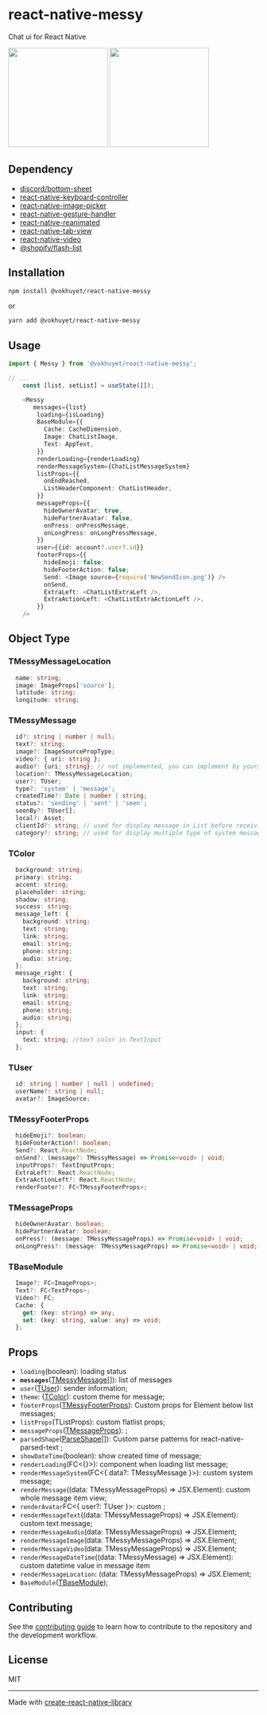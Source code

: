 # react-native-messy

Chat ui for React Native
<p>
    <img src="preview/demo_1.png" width="200px">
  <img src="preview/demo_2.png" width="200px">
</p>

## Dependency

- [discord/bottom-sheet](discord/react-native-bottom-sheet#discord-fork-4.6.1-rngh-v2)
- [react-native-keyboard-controller](https://kirillzyusko.github.io/react-native-keyboard-controller/)
- [react-native-image-picker](https://github.com/react-native-image-picker/react-native-image-picker)
- [react-native-gesture-handler](https://github.com/software-mansion/react-native-gesture-handler#readme)
- [react-native-reanimated](https://github.com/software-mansion/react-native-reanimated#readme)
- [react-native-tab-view](https://reactnavigation.org/docs/tab-view/)
- [react-native-video](https://github.com/TheWidlarzGroup/react-native-video)
- [@shopify/flash-list](https://shopify.github.io/flash-list/)

## Installation

```sh
npm install @vokhuyet/react-native-messy
```

or

```sh
yarn add @vokhuyet/react-native-messy
```

## Usage

```ts
import { Messy } from '@vokhuyet/react-native-messy';

// ...
    const [list, setList] = useState([]);

    <Messy
       messages={list}
        loading={isLoading}
        BaseModule={{
          Cache: CacheDimension,
          Image: ChatListImage,
          Text: AppText,
        }}
        renderLoading={renderLoading}
        renderMessageSystem={ChatListMessageSystem}
        listProps={{
          onEndReached,
          ListHeaderComponent: ChatListHeader,
        }}
        messageProps={{
          hideOwnerAvatar: true,
          hidePartnerAvatar: false,
          onPress: onPressMessage,
          onLongPress: onLongPressMessage,
        }}
        user={{id: account?.user?.id}}
        footerProps={{
          hideEmoji: false;
          hideFooterAction: false;
          Send: <Image source={require('NewSendIcon.png')} />
          onSend,
          ExtraLeft: <ChatListExtraLeft />,
          ExtraActionLeft: <ChatListExtraActionLeft />,
        }}
    />
```

## Object Type

### TMessyMessageLocation

```typescript
  name: string;
  image: ImageProps['source'];
  latitude: string;
  longitude: string;
```

### TMessyMessage

```ts
  id?: string | number | null;
  text?: string;
  image?: ImageSourcePropType;
  video?: { uri: string };
  audio?: {uri: string}; // not implemented, you can implement by yourself
  location?: TMessyMessageLocation;
  user?: TUser;
  type?: 'system' | 'message';
  createdTime?: Date | number | string;
  status?: 'sending' | 'sent' | 'seen';
  seenBy?: TUser[];
  local?: Asset;
  clientId?: string; // used for display message in List before receiving response from Server
  category?: string; // used for display multiple type of system message
```

### TColor

```ts
  background: string;
  primary: string;
  accent: string;
  placeholder: string;
  shadow: string;
  success: string;
  message_left: {
    background: string;
    text: string;
    link: string;
    email: string;
    phone: string;
    audio: string;
  };
  message_right: {
    background: string;
    text: string;
    link: string;
    email: string;
    phone: string;
    audio: string;
  };
  input: {
    text: string; //text color in TextInput
  };
```

### TUser

```ts
  id: string | number | null | undefined;
  userName?: string | null;
  avatar?: ImageSource;
```

### TMessyFooterProps

```ts
  hideEmoji?: boolean;
  hideFooterAction?: boolean;
  Send?: React.ReactNode;
  onSend?: (message?: TMessyMessage) => Promise<void> | void;
  inputProps?: TextInputProps;
  ExtraLeft?: React.ReactNode;
  ExtraActionLeft?: React.ReactNode;
  renderFooter?: FC<TMessyFooterProps>;
```

### TMessageProps

```ts
  hideOwnerAvatar: boolean;
  hidePartnerAvatar: boolean;
  onPress?: (message: TMessyMessageProps) => Promise<void> | void;
  onLongPress?: (message: TMessyMessageProps) => Promise<void> | void;
```

### TBaseModule

```ts
  Image?: FC<ImageProps>;
  Text?: FC<TextProps>;
  Video?: FC;
  Cache: {
    get: (key: string) => any;
    set: (key: string, value: any) => void;
  };
```

## Props

- ```loading```(boolean): loading status
- **```messages```**([TMessyMessage[]](#tmessymessage)): list of messages
- ```user```([TUser](#tuser)): sender information;
- ```theme```: ([TColor](#tcolor)): custom theme for message;
- ```footerProps```([TMessyFooterProps](#tmessyfooterprops)):  Custom props for Element below list messages;
- ```listProps```(TListProps): custom flatlist props;
- ```messageProps```([TMessageProps](#tmessageprops)): ;
- ```parsedShape```([ParseShape[]](https://github.com/taskrabbit/react-native-parsed-text)): Custom parse patterns for react-native-parsed-text ;
- ```showDateTime```(boolean): show created time of message;
- ```renderLoading```(FC<{}>): component when loading list message;
- ```renderMessageSystem```(FC<{ data?: TMessyMessage }>): custom system message;
- ```renderMessage```((data: TMessyMessageProps) => JSX.Element): custom whole message item view;
- ```renderAvatar```FC<{ user?: TUser }>: custom ;
- ```renderMessageText```((data: TMessyMessageProps) => JSX.Element): custom text message;
- ```renderMessageAudio```(data: TMessyMessageProps) => JSX.Element;
- ```renderMessageImage```(data: TMessyMessageProps) => JSX.Element;
- ```renderMessageVideo```(data: TMessyMessageProps) => JSX.Element;
- ```renderMessageDateTime```((data: TMessyMessage) => JSX.Element): custom datetime value in message item
- ```renderMessageLocation```: (data: TMessyMessageProps) => JSX.Element;
- ```BaseModule```([TBaseModule](#tbasemodule));

## Contributing

See the [contributing guide](CONTRIBUTING.md) to learn how to contribute to the repository and the development workflow.

## License

MIT

---

Made with [create-react-native-library](https://github.com/callstack/react-native-builder-bob)
